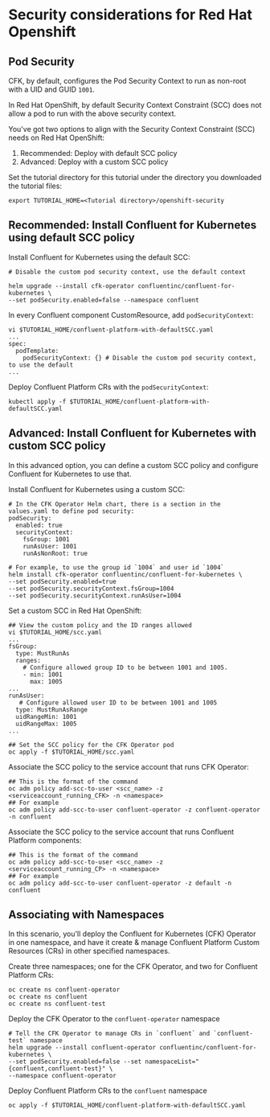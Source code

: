 # Security considerations for Red Hat Openshift

## Pod Security

CFK, by default, configures the Pod Security Context to run as non-root with a UID and GUID `1001`.

In Red Hat OpenShift, by default Security Context Constraint (SCC) does not allow a pod to run with the above security context.

You've got two options to align with the Security Context Constraint (SCC) needs on Red Hat OpenShift:

1) Recommended: Deploy with default SCC policy
2) Advanced: Deploy with a custom SCC policy

Set the tutorial directory for this tutorial under the directory you downloaded
the tutorial files:

```   
export TUTORIAL_HOME=<Tutorial directory>/openshift-security
```

## Recommended: Install Confluent for Kubernetes using default SCC policy

Install Confluent for Kubernetes using the default SCC:

```
# Disable the custom pod security context, use the default context

helm upgrade --install cfk-operator confluentinc/confluent-for-kubernetes \ 
--set podSecurity.enabled=false --namespace confluent
```

In every Confluent component CustomResource, add `podSecurityContext`:

```
vi $TUTORIAL_HOME/confluent-platform-with-defaultSCC.yaml
...
spec:
  podTemplate:
    podSecurityContext: {} # Disable the custom pod security context, to use the default
...
```

Deploy Confluent Platform CRs with the `podSecurityContext`:

```
kubectl apply -f $TUTORIAL_HOME/confluent-platform-with-defaultSCC.yaml
```

## Advanced: Install Confluent for Kubernetes with custom SCC policy

In this advanced option, you can define a custom SCC policy and configure Confluent for Kubernetes
to use that.

Install Confluent for Kubernetes using a custom SCC:

```
# In the CFK Operator Helm chart, there is a section in the values.yaml to define pod security:
podSecurity:
  enabled: true
  securityContext:
    fsGroup: 1001
    runAsUser: 1001
    runAsNonRoot: true

# For example, to use the group id `1004` and user id `1004`
helm install cfk-operator confluentinc/confluent-for-kubernetes \ 
--set podSecurity.enabled=true 
--set podSecurity.securityContext.fsGroup=1004
--set podSecurity.securityContext.runAsUser=1004
```

Set a custom SCC in Red Hat OpenShift:

```
## View the custom policy and the ID ranges allowed
vi $TUTORIAL_HOME/scc.yaml
...
fsGroup:
  type: MustRunAs
  ranges:
    # Configure allowed group ID to be between 1001 and 1005.
    - min: 1001
      max: 1005
...
runAsUser:
   # Configure allowed user ID to be between 1001 and 1005
  type: MustRunAsRange
  uidRangeMin: 1001
  uidRangeMax: 1005
...

## Set the SCC policy for the CFK Operator pod
oc apply -f $TUTORIAL_HOME/scc.yaml
```

Associate the SCC policy to the service account that runs CFK Operator:

```
## This is the format of the command
oc adm policy add-scc-to-user <scc_name> -z <serviceaccount_running_CFK> -n <namespace>
## For example
oc adm policy add-scc-to-user confluent-operator -z confluent-operator -n confluent
```

Associate the SCC policy to the service account that runs Confluent Platform components:

```
## This is the format of the command
oc adm policy add-scc-to-user <scc_name> -z <serviceaccount_running_CP> -n <namespace>
## For example
oc adm policy add-scc-to-user confluent-operator -z default -n confluent
```

## Associating with Namespaces

In this scenario, you'll deploy the Confluent for Kubernetes (CFK) Operator in one namespace, 
and have it create & manage Confluent Platform Custom Resources (CRs) in other specified
namespaces.

Create three namespaces; one for the CFK Operator, and two for Confluent Platform CRs:

```
oc create ns confluent-operator
oc create ns confluent
oc create ns confluent-test
```

Deploy the CFK Operator to the `confluent-operator` namespace

```
# Tell the CFK Operator to manage CRs in `confluent` and `confluent-test` namespace
helm upgrade --install confluent-operator confluentinc/confluent-for-kubernetes \
--set podSecurity.enabled=false --set namespaceList="{confluent,confluent-test}" \
--namespace confluent-operator
```

Deploy Confluent Platform CRs to the `confluent` namespace

```
oc apply -f $TUTORIAL_HOME/confluent-platform-with-defaultSCC.yaml
```